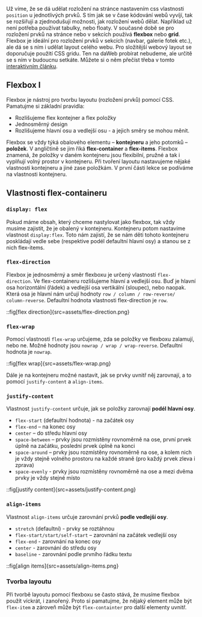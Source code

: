 Už víme, že se dá udělat rozložení na stránce nastavením css vlastnosti `position` u jednotlivých prvků. S tím jak se v čase kódování webů vyvíjí, tak se rozšiřují a zjednodušují možnosti, jak rozložení webů dělat.
Například už není potřeba používat tabulky, nebo floaty.
V současné době se pro rozložení prvků na stránce nebo v sekcích používá **flexbox** nebo **grid**.
Flexbox je ideální pro rozložení prvků v sekcích (navbar, galerie fotek etc.), ale dá se s ním i udělat layout celého webu. Pro složitější webový layout se doporučuje použití CSS gridu. Ten na daWeb probírat nebudeme, ale určitě se s ním v budoucnu setkáte. Můžete si o něm přečíst třeba v tomto [interaktivním článku](https://www.joshwcomeau.com/css/interactive-guide-to-grid/).

## Flexbox I

Flexbox je nástroj pro tvorbu layoutu (rozložení prvků) pomocí CSS.
Pamatujme si základní pravidla:

- Rozlišujeme flex kontejner a flex položky
- Jednosměrný design
- Rozlišujeme hlavní osu a vedlejší osu - a jejich směry se mohou měnit.

Flexbox se vždy týká obalového elementu – **kontejneru** a jeho potomků – **položek**. V angličtině se jim říká **flex-container** a **flex-items**.
Flexbox znamená, že položky v daném kontejneru jsou flexibilní, pružné a tak i vyplňují volný prostor v kontejneru.
Při tvoření layoutu nastavujeme nějaké vlastnosti kontejneru a jiné zase položkám. V první části lekce se podíváme na vlastnosti kontejneru.

## Vlastnosti flex-containeru

### `display: flex`

Pokud máme obsah, který chceme nastylovat jako flexbox, tak vždy musíme zajistit, že je obalený v kontejneru.
Kontejneru potom nastavíme vlastnost `display:flex`.
Toto nám zajistí, že se nám děti tohoto kontejneru poskládají vedle sebe (respektive podél defaultní hlavní osy) a stanou se z nich flex-items.

### `flex-direction`

Flexbox je jednosměrný a směr flexboxu je určený vlastností `flex-direction`. Ve flex-containeru rozlišujeme hlavní a vedlejší osu. Buď je hlavní osa horizontální (řádek) a vedlejší osa vertikální (sloupec), nebo naopak. Která osa je hlavní nám určují hodnoty `row / column / row-reverse/ column-reverse`.
Defaultní hodnota vlastnosti flex-direction je `row`.

::fig[flex direction]{src=assets/flex-direction.png}

### `flex-wrap`

Pomocí vlastnosti `flex-wrap` určujeme, zda se položky ve flexboxu zalamují, nebo ne. Možné hodnoty jsou `nowrap / wrap / wrap-reverse`. Defaultní hodnota je `nowrap`.

::fig[flex wrap]{src=assets/flex-wrap.png}

Dále je na kontejneru možné nastavit, jak se prvky uvnitř něj zarovnají, a to pomocí `justify-content` a `align-items`.

### `justify-content`

Vlastnost `justify-content` určuje, jak se položky zarovnají **podél hlavní osy**.

- `flex-start` (defaultní hodnota) - na začátek osy
- `flex-end` – na konec osy
- `center` – do středu hlavní osy
- `space-between` – prvky jsou rozmístěny rovnoměrně na ose, první prvek úplně na začátku, poslední prvek úplně na konci
- `space-around` – prvky jsou rozmístěny rovnoměrně na ose, a kolem nich je vždy stejně volného prostoru na každé straně (pro každý prvek zleva i zprava)
- `space-evenly` - prvky jsou rozmístěny rovnoměrně na ose a mezi dvěma prvky je vždy stejné místo

::fig[justify content]{src=assets/justify-content.png}

### `align-items`

Vlastnost `align-items` určuje zarovnání prvků **podle vedlejší osy**.

- `stretch` (defaultní) - prvky se roztáhnou
- `flex-start/start/self-start` – zarovnání na začátek vedlejší osy
- `flex-end` - zarovnání na konec osy
- `center` - zarovnání do středu osy
- `baseline` - zarovnání podle prvního řádku textu

::fig[align items]{src=assets/align-items.png}

### Tvorba layoutu

Při tvorbě layoutu pomocí flexboxu se často stává, že musíme flexbox použít víckrát, i zanořený. Proto si pamatujme, že nějaký element může být `flex-item` a zároveň může být `flex-containter` pro další elementy uvnitř.
